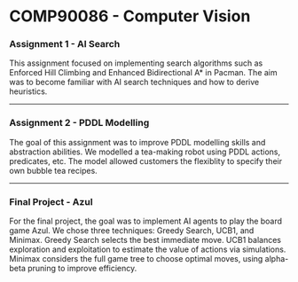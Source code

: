 # COMP90086 - Computer Vision

### Assignment 1 - AI Search

This assignment focused on implementing search algorithms such as Enforced Hill Climbing and Enhanced Bidirectional A* in Pacman. The aim was to become familiar with AI search techniques and how to derive heuristics.

----

### Assignment 2 - PDDL Modelling
The goal of this assignment was to improve PDDL modelling skills and abstraction abilities. We modelled a tea-making robot using PDDL actions, predicates, etc. The model allowed customers the flexiblity to specify their own bubble tea recipes.

----

### Final Project - Azul
For the final project, the goal was to implement AI agents to play the board game Azul. We chose three techniques: Greedy Search, UCB1, and Minimax. Greedy Search selects the best immediate move. UCB1 balances exploration and exploitation to estimate the value of actions via simulations. Minimax considers the full game tree to choose optimal moves, using alpha-beta pruning to improve efficiency. 
